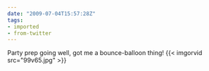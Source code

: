 ```yaml
---
date: "2009-07-04T15:57:28Z"
tags:
- imported
- from-twitter
---
```

Party prep going well, got me a bounce-balloon thing! {{< imgorvid src="99v65.jpg" >}}
